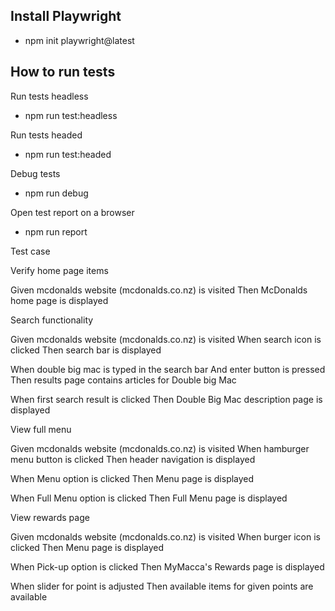 ## Install Playwright

- npm init playwright@latest

## How to run tests

Run tests headless
- npm run test:headless

Run tests headed
- npm run test:headed

Debug tests
- npm run debug

Open test report on a browser
- npm run report


Test case

Verify home page items

Given mcdonalds website (mcdonalds.co.nz) is visited
Then McDonalds home page is displayed


Search functionality

Given mcdonalds website (mcdonalds.co.nz) is visited
When search icon is clicked
Then search bar is displayed

When double big mac is typed in the search bar
And enter button is pressed
Then results page contains articles for Double big Mac

When first search result is clicked
Then Double Big Mac description page is displayed


View full menu

Given mcdonalds website (mcdonalds.co.nz) is visited
When hamburger menu button is clicked
Then header navigation is displayed

When Menu option is clicked
Then Menu page is displayed

When Full Menu option is clicked
Then Full Menu page is displayed


View rewards page

Given mcdonalds website (mcdonalds.co.nz) is visited
When burger icon is clicked
Then Menu page is displayed

When Pick-up option is clicked
Then MyMacca's Rewards page is displayed

When slider for point is adjusted
Then available items for given points are available
